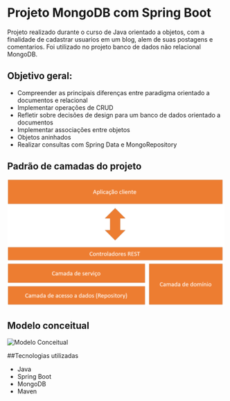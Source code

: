 # Projeto MongoDB com Spring Boot

 Projeto realizado durante o curso de Java orientado a objetos, com a finalidade de cadastrar usuarios em um blog, alem de suas postagens e comentarios. Foi utilizado no projeto banco de dados não relacional MongoDB.



## Objetivo geral:
- Compreender as principais diferenças entre paradigma orientado a documentos e relacional
- Implementar operações de CRUD
- Refletir sobre decisões de design para um banco de dados orientado a documentos
- Implementar associações entre objetos
- Objetos aninhados
- Realizar consultas com Spring Data e MongoRepository

## Padrão de camadas do projeto

![Padrão de camadas](https://github.com/alexgnunes/Spring-mongodb/blob/main/assets/padrao%20de%20camadas.png)

## Modelo conceitual
![Modelo Conceitual]()

##Tecnologias utilizadas

- Java
- Spring Boot
- MongoDB
- Maven